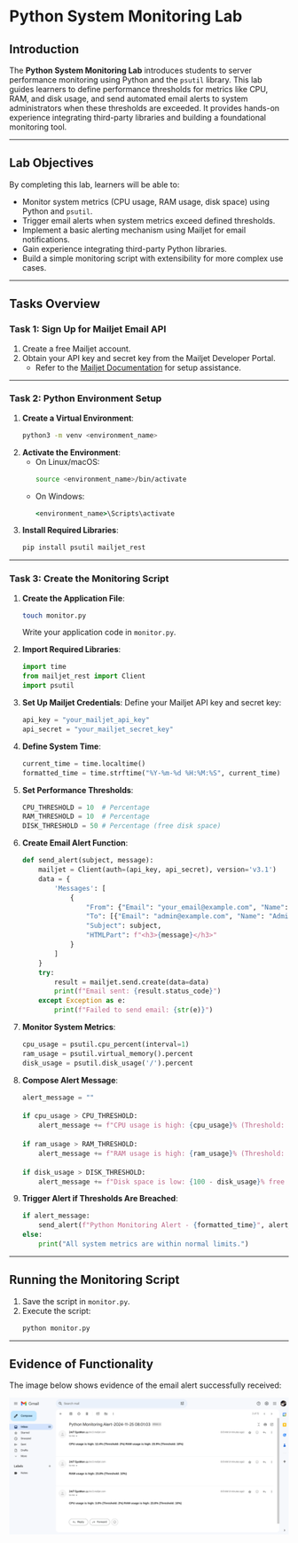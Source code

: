 # Python System Monitoring Lab

## Introduction

The **Python System Monitoring Lab** introduces students to server performance monitoring using Python and the `psutil` library. This lab guides learners to define performance thresholds for metrics like CPU, RAM, and disk usage, and send automated email alerts to system administrators when these thresholds are exceeded. It provides hands-on experience integrating third-party libraries and building a foundational monitoring tool.

---

## Lab Objectives

By completing this lab, learners will be able to:

- Monitor system metrics (CPU usage, RAM usage, disk space) using Python and `psutil`.
- Trigger email alerts when system metrics exceed defined thresholds.
- Implement a basic alerting mechanism using Mailjet for email notifications.
- Gain experience integrating third-party Python libraries.
- Build a simple monitoring script with extensibility for more complex use cases.

---

## Tasks Overview

### **Task 1: Sign Up for Mailjet Email API**
1. Create a free Mailjet account.
2. Obtain your API key and secret key from the Mailjet Developer Portal.
   - Refer to the [Mailjet Documentation](https://www.mailjet.com/docs/) for setup assistance.

---

### **Task 2: Python Environment Setup**
1. **Create a Virtual Environment**:
   ```bash
   python3 -m venv <environment_name>
   ```
2. **Activate the Environment**:
   - On Linux/macOS:
     ```bash
     source <environment_name>/bin/activate
     ```
   - On Windows:
     ```cmd
     <environment_name>\Scripts\activate
     ```
3. **Install Required Libraries**:
   ```bash
   pip install psutil mailjet_rest
   ```

---

### **Task 3: Create the Monitoring Script**

1. **Create the Application File**:
   ```bash
   touch monitor.py
   ```
   Write your application code in `monitor.py`.

2. **Import Required Libraries**:
   ```python
   import time
   from mailjet_rest import Client
   import psutil
   ```

3. **Set Up Mailjet Credentials**:
   Define your Mailjet API key and secret key:
   ```python
   api_key = "your_mailjet_api_key"
   api_secret = "your_mailjet_secret_key"
   ```

4. **Define System Time**:
   ```python
   current_time = time.localtime()
   formatted_time = time.strftime("%Y-%m-%d %H:%M:%S", current_time)
   ```

5. **Set Performance Thresholds**:
   ```python
   CPU_THRESHOLD = 10  # Percentage
   RAM_THRESHOLD = 10  # Percentage
   DISK_THRESHOLD = 50 # Percentage (free disk space)
   ```

6. **Create Email Alert Function**:
   ```python
   def send_alert(subject, message):
       mailjet = Client(auth=(api_key, api_secret), version='v3.1')
       data = {
           'Messages': [
               {
                   "From": {"Email": "your_email@example.com", "Name": "24/7 SysMon"},
                   "To": [{"Email": "admin@example.com", "Name": "Admin"}],
                   "Subject": subject,
                   "HTMLPart": f"<h3>{message}</h3>"
               }
           ]
       }
       try:
           result = mailjet.send.create(data=data)
           print(f"Email sent: {result.status_code}")
       except Exception as e:
           print(f"Failed to send email: {str(e)}")
   ```

7. **Monitor System Metrics**:
   ```python
   cpu_usage = psutil.cpu_percent(interval=1)
   ram_usage = psutil.virtual_memory().percent
   disk_usage = psutil.disk_usage('/').percent
   ```

8. **Compose Alert Message**:
   ```python
   alert_message = ""

   if cpu_usage > CPU_THRESHOLD:
       alert_message += f"CPU usage is high: {cpu_usage}% (Threshold: {CPU_THRESHOLD}%)\n"

   if ram_usage > RAM_THRESHOLD:
       alert_message += f"RAM usage is high: {ram_usage}% (Threshold: {RAM_THRESHOLD}%)\n"

   if disk_usage > DISK_THRESHOLD:
       alert_message += f"Disk space is low: {100 - disk_usage}% free (Threshold: {DISK_THRESHOLD}% free)\n"
   ```

9. **Trigger Alert if Thresholds Are Breached**:
   ```python
   if alert_message:
       send_alert(f"Python Monitoring Alert - {formatted_time}", alert_message)
   else:
       print("All system metrics are within normal limits.")
   ```

---

## Running the Monitoring Script
1. Save the script in `monitor.py`.
2. Execute the script:
   ```bash
   python monitor.py
   ```

---

## Evidence of Functionality

The image below shows evidence of the email alert successfully received:

![Email Alert Evidence](email.png)
